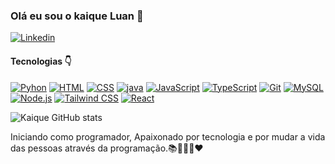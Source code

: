 


### Olá eu sou o kaique Luan 👋
[![Linkedin](https://img.shields.io/badge/LinkedIn-0077B5?style=for-the-badge&logo=linkedin&logoColor=white)](https://www.linkedin.com/in/kaique-luan-934517218/)
#### Tecnologias 👇

[![Pyhon](https://img.shields.io/badge/Python-3776AB?style=for-the-badge&logo=python&logoColor=white)]()
[![HTML](https://img.shields.io/badge/HTML-239120?style=for-the-badge&logo=html5&logoColor=white)]()
[![CSS](https://img.shields.io/badge/CSS-239120?&style=for-the-badge&logo=css3&logoColor=white)]()
[![java](https://img.shields.io/badge/Java-ED8B00?style=for-the-badge&logo=java&logoColor=white)]()
[![JavaScript](https://img.shields.io/badge/JavaScript-F7DF1E?style=for-the-badge&logo=javascript&logoColor=black)]()
[![TypeScript](https://img.shields.io/badge/TypeScript-007ACC?style=for-the-badge&logo=typescript&logoColor=white)]()
[![Git](https://img.shields.io/badge/Git-F05032?style=for-the-badge&logo=git&logoColor=white)]()
[![MySQL](https://img.shields.io/badge/MySQL-4479A1?style=for-the-badge&logo=mysql&logoColor=white)]()
[![Node.js](https://img.shields.io/badge/Node.js-43853D?style=for-the-badge&logo=nodedotjs&logoColor=white)]()
[![Tailwind CSS](https://img.shields.io/badge/Tailwind_CSS-38B2AC?style=for-the-badge&logo=tailwind-css&logoColor=white)]()
[![React](https://img.shields.io/badge/React-20232A?style=for-the-badge&logo=react&logoColor=61DAFB)]()


![Kaique GitHub stats](https://github-readme-stats.vercel.app/api?username=KaiqueLuanP&show_icons=true&theme=radical)
<br>

Iniciando como programador, Apaixonado por tecnologia e por mudar a vida das pessoas através da programação.📚👨🏾‍💻❤️

